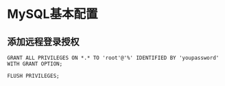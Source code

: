 MySQL基本配置
===
添加远程登录授权
---
`GRANT ALL PRIVILEGES ON *.* TO 'root'@'%' IDENTIFIED BY 'youpassword' WITH GRANT OPTION;`

`FLUSH PRIVILEGES;`
